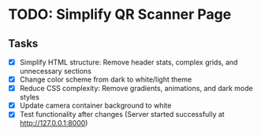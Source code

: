 # TODO: Simplify QR Scanner Page

## Tasks
- [x] Simplify HTML structure: Remove header stats, complex grids, and unnecessary sections
- [x] Change color scheme from dark to white/light theme
- [x] Reduce CSS complexity: Remove gradients, animations, and dark mode styles
- [x] Update camera container background to white
- [x] Test functionality after changes (Server started successfully at http://127.0.0.1:8000)
